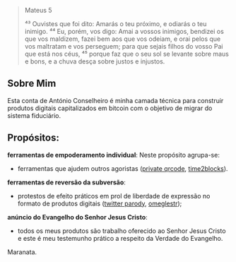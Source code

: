 > Mateus 5
>
> ⁴³ Ouvistes que foi dito: Amarás o teu próximo, e odiarás o teu inimigo. ⁴⁴ Eu, porém, vos digo: Amai a vossos inimigos, bendizei os que vos maldizem, fazei bem aos que vos odeiam, e orai pelos que vos maltratam e vos perseguem; para que sejais filhos do vosso Pai que está nos céus, ⁴⁵ porque faz que o seu sol se levante sobre maus e bons, e a chuva desça sobre justos e injustos.

## Sobre Mim
Esta conta de António Conselheiro é minha camada técnica para construir produtos digitais capitalizados em bitcoin com o objetivo de migrar do sistema fiduciário.

## Propósitos:

**ferramentas de empoderamento individual**:
Neste propósito agrupa-se:
 - ferramentas que ajudem outros agoristas ([private qrcode](https://antonioconselheiro.github.io/private-qrcode/#/home), [time2blocks](https://www.npmjs.com/package/@belomonte/time2blocks)).

**ferramentas de reversão da subversão**:
 - protestos de efeito práticos em prol de liberdade de expressão no formato de produtos digitais ([twitter parody](https://github.com/antonioconselheiro/twitter-parody), [omeglestr](https://antonioconselheiro.github.io/omeglestr/#/chat));

**anúncio do Evangelho do Senhor Jesus Cristo**:
 - todos os meus produtos são trabalho oferecido ao Senhor Jesus Cristo e este é meu testemunho prático a respeito da Verdade do Evangelho.

Maranata.
